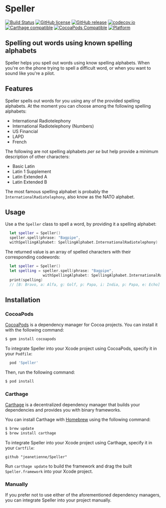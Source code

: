 # Speller

[![Build Status](https://travis-ci.org/jeanetienne/Speller.svg?branch=master)](https://travis-ci.org/jeanetienne/Speller)
[![GitHub license](https://img.shields.io/badge/license-MIT-lightgrey.svg)](https://raw.githubusercontent.com/jeanetienne/Speller/master/LICENSE)
[![GitHub release](https://img.shields.io/github/release/jeanetienne/Speller.svg)](https://github.com/jeanetienne/Speller/releases)
[![codecov.io](https://codecov.io/github/jeanetienne/Speller/coverage.svg?branch=master&style=flat)](https://codecov.io/github/jeanetienne/Speller/?branch=master)
[![Carthage compatible](https://img.shields.io/badge/Carthage-compatible-4BC51D.svg?style=flat)](https://github.com/Carthage/Carthage)
[![CocoaPods Compatible](https://img.shields.io/cocoapods/v/Speller.svg?style=flat)](https://cocoapods.org/pods/Speller)
[![Platform](https://img.shields.io/cocoapods/p/Speller.svg?style=flat)](http://cocoadocs.org/docsets/Speller)

## Spelling out words using known spelling alphabets
Speller helps you spell out words using know spelling alphabets. 
When you're on the phone trying to spell a difficult word, or when you want to sound like you're a pilot.

## Features
Speller spells out words for you using any of the provided spelling alphabets. At the moment you can choose among the following spelling alphabets:

- International Radiotelephony
- International Radiotelephony (Numbers)
- US Financial
- LAPD
- French

The following are not spelling alphabets *per se* but help provide a minimum description of other characters:

- Basic Latin
- Latin 1 Supplement
- Latin Extended A
- Latin Extended B 

The most famous spelling alphabet is probably the `InternationalRadiotelephony`, also know as the NATO alphabet.

## Usage
Use a the `Speller` class to spell a word, by providing it a spelling alphabet:

```swift
  let speller = Speller()
  speller.spell(phrase: "Bagpipe", 
  withSpellingAlphabet: SpellingAlphabet.InternationalRadiotelephony)
```

The returned value is an array of spelled characters with their corresponding codewords:

```swift
  let speller = Speller()
  let spelling = speller.spell(phrase: "Bagpipe", 
                 withSpellingAlphabet: SpellingAlphabet.InternationalRadiotelephony)
  print(spelling)
  // [B: Bravo, a: Alfa, g: Golf, p: Papa, i: India, p: Papa, e: Echo]
```

## Installation

### CocoaPods

[CocoaPods](http://cocoapods.org) is a dependency manager for Cocoa projects. You can install it with the following command:

```bash
$ gem install cocoapods
```

To integrate Speller into your Xcode project using CocoaPods, specify it in your `Podfile`:

```ruby
  pod 'Speller'
```

Then, run the following command:

```bash
$ pod install
```

### Carthage

[Carthage](https://github.com/Carthage/Carthage) is a decentralized dependency manager that builds your dependencies and provides you with binary frameworks.

You can install Carthage with [Homebrew](http://brew.sh/) using the following command:

```bash
$ brew update
$ brew install carthage
```

To integrate Speller into your Xcode project using Carthage, specify it in your `Cartfile`:

```ogdl
github "jeanetienne/Speller"
```

Run `carthage update` to build the framework and drag the built `Speller.framework` into your Xcode project.

### Manually

If you prefer not to use either of the aforementioned dependency managers, you can integrate Speller into your project manually.
